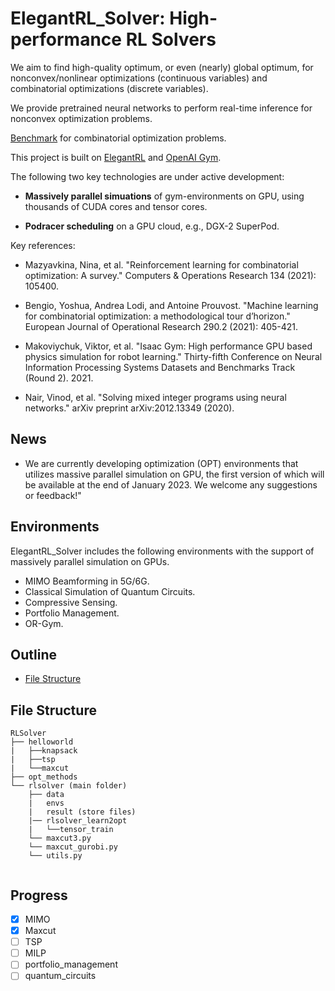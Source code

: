 # ElegantRL_Solver: High-performance RL Solvers

We aim to find high-quality optimum, or even (nearly) global optimum, for nonconvex/nonlinear optimizations (continuous variables) and combinatorial optimizations (discrete variables).

We provide pretrained neural networks to perform real-time inference for nonconvex optimization problems.

[Benchmark](http://plato.asu.edu/bench.html) for combinatorial optimization problems.

This project is built on [ElegantRL](https://github.com/AI4Finance-Foundation/ElegantRL) and [OpenAI Gym](https://github.com/openai/gym).

The following two key technologies are under active development: 

- **Massively parallel simuations** of gym-environments on GPU, using thousands of CUDA cores and tensor cores.

- **Podracer scheduling** on a GPU cloud, e.g., DGX-2 SuperPod.

Key references:

- Mazyavkina, Nina, et al. "Reinforcement learning for combinatorial optimization: A survey." Computers & Operations Research 134 (2021): 105400.

- Bengio, Yoshua, Andrea Lodi, and Antoine Prouvost. "Machine learning for combinatorial optimization: a methodological tour d’horizon." European Journal of Operational Research 290.2 (2021): 405-421.

- Makoviychuk, Viktor, et al. "Isaac Gym: High performance GPU based physics simulation for robot learning." Thirty-fifth Conference on Neural Information Processing Systems Datasets and Benchmarks Track (Round 2). 2021.

- Nair, Vinod, et al. "Solving mixed integer programs using neural networks." arXiv preprint arXiv:2012.13349 (2020).

## News
- We are currently developing optimization (OPT) environments that utilizes massive parallel simulation on GPU, the first version of which will be available at the end of January 2023. We welcome any suggestions or feedback!"

## Environments

ElegantRL_Solver includes the following environments with the support of massively parallel simulation on GPUs.
* MIMO Beamforming in 5G/6G.
* Classical Simulation of Quantum Circuits.
* Compressive Sensing.
* Portfolio Management.
* OR-Gym.

## Outline

- [File Structure](#File-Structure)

## File Structure

```
RLSolver
├── helloworld
|   ├──knapsack
|   ├──tsp
|   └──maxcut
├── opt_methods
└── rlsolver (main folder)
    ├── data
    |   envs
    |   result (store files)
    |── rlsolver_learn2opt
    |   └──tensor_train
    └── maxcut3.py
    └── maxcut_gurobi.py
    └── utils.py


```

## Progress

- [x] MIMO
- [x] Maxcut
- [ ] TSP
- [ ] MILP
- [ ] portfolio_management
- [ ] quantum_circuits
